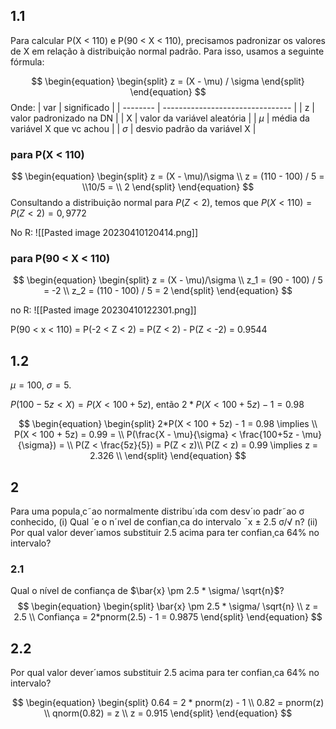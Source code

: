 ## 1.1
Para calcular P(X < 110) e P(90 < X < 110), precisamos padronizar os valores de X em relação à distribuição normal padrão. Para isso, usamos a seguinte fórmula:

$$
\begin{equation}
\begin{split}
z = (X - \mu) / \sigma
\end{split}
\end{equation}
$$
Onde:
| var      | significado                      |
| -------- | -------------------------------- |
| z        | valor padronizado na DN          |
| X        | valor da variável aleatória      |
| $\mu$    | média da variável X que vc achou |
| $\sigma$ | desvio padrão da variável X      |

### para P(X < 110)
$$
\begin{equation}
\begin{split}
z = (X - \mu)/\sigma \\
z = (110 - 100) / 5 = \\10/5 = \\ 2
\end{split}
\end{equation}
$$
Consultando a distribuição normal para $P(Z < 2)$, temos que $P(X < 110) = P(Z < 2) = 0,9772$

No R:
![[Pasted image 20230410120414.png]]

### para P(90 < X < 110)
$$
\begin{equation}
\begin{split}
z = (X - \mu)/\sigma \\
z_1 = (90 - 100) / 5 = -2 \\
z_2 = (110 - 100) / 5 = 2
\end{split}
\end{equation}
$$

no R:
![[Pasted image 20230410122301.png]]

P(90 < x < 110) = P(-2 < Z < 2) = P(Z < 2) - P(Z < -2) = 0.9544

## 1.2
$\mu = 100$, $\sigma = 5$.

$P(100 - 5z < X) = P(X < 100 + 5z)$, então $2*P(X < 100 + 5z) - 1 = 0.98$

$$
\begin{equation}
\begin{split}
2*P(X < 100 + 5z) - 1 = 0.98 \implies \\
P(X < 100 + 5z) = 0.99 = \\
P(\frac{X - \mu}{\sigma} < \frac{100+5z - \mu}{\sigma}) = \\
P(Z < \frac{5z}{5}) = P(Z < z)\\
P(Z < z) = 0.99 \implies z = 2.326 \\
\end{split}
\end{equation}
$$
## 2
Para uma popula¸c˜ao normalmente distribu´ıda com desv´ıo padr˜ao σ conhecido, (i) Qual ´e o n´ıvel de confian¸ca do intervalo ¯x ± 2.5 σ/√ n? (ii) Por qual valor dever´ıamos substituir 2.5 acima para ter confian¸ca 64% no intervalo?

### 2.1
Qual o nível de confiança de $\bar{x} \pm 2.5 * \sigma/ \sqrt{n}$?
$$
\begin{equation}
\begin{split}
\bar{x} \pm 2.5 * \sigma/ \sqrt{n} \\
z = 2.5 \\
Confiança = 2*pnorm(2.5) - 1 = 0.9875
\end{split}
\end{equation}
$$

## 2.2
Por qual valor dever´ıamos substituir 2.5 acima para ter confian¸ca 64% no intervalo?

$$
\begin{equation}
\begin{split}
0.64 = 2 * pnorm(z) - 1 \\
0.82 = pnorm(z) \\
qnorm(0.82) = z \\
z = 0.915
\end{split}
\end{equation}
$$
